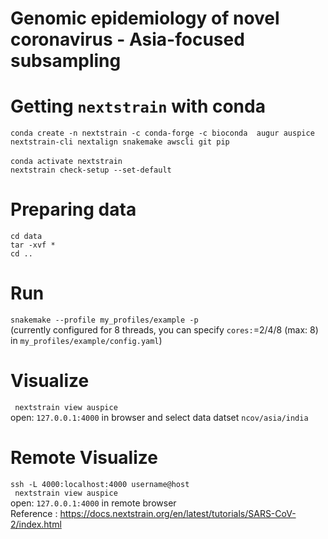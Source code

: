 # Genomic epidemiology of novel coronavirus - Asia-focused subsampling
# Getting ` nextstrain ` with conda
` conda create -n nextstrain -c conda-forge -c bioconda 
augur auspice nextstrain-cli nextalign snakemake awscli git pip ` \
 \
` conda activate nextstrain ` \
` nextstrain check-setup --set-default `
# Preparing data
` cd data ` \
` tar -xvf * ` \
` cd .. ` 
# Run 
` snakemake --profile my_profiles/example -p ` \
 (currently configured for 8 threads, you can specify `cores:`=2/4/8 (max: 8) in `my_profiles/example/config.yaml`)
# Visualize
` nextstrain view auspice` \
open: ` 127.0.0.1:4000 ` in browser and select data datset `ncov/asia/india`

# Remote Visualize
` ssh -L 4000:localhost:4000 username@host ` \
` nextstrain view auspice` \
open: ` 127.0.0.1:4000 ` in remote browser \
 Reference : https://docs.nextstrain.org/en/latest/tutorials/SARS-CoV-2/index.html
